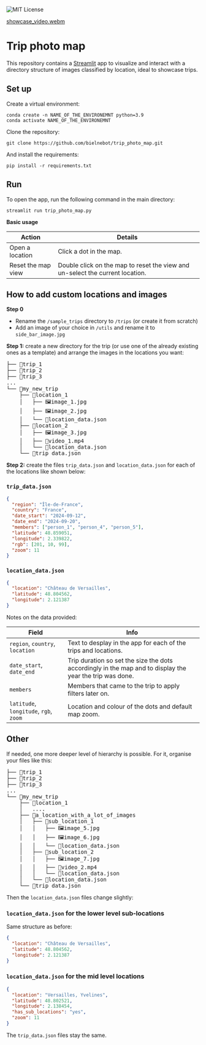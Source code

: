 ![MIT License](https://img.shields.io/badge/License-MIT-blue.svg)

[showcase_video.webm](https://github.com/user-attachments/assets/0792b36e-2650-4c01-8642-552fa1f78860)
# Trip photo map
This repository contains a [Streamlit](https://streamlit.io/) app to visualize and interact with a directory structure of images classified by location, ideal to showcase trips.
## Set up
Create a virtual environment:
```console
conda create -n NAME_OF_THE_ENVIRONEMNT python=3.9
conda activate NAME_OF_THE_ENVIRONEMNT
```
Clone the repository:
```console
git clone https://github.com/bielnebot/trip_photo_map.git
```
And install the requirements:
```console
pip install -r requirements.txt
```
## Run
To open the app, run the following command in the main directory:
```console
streamlit run trip_photo_map.py
```
**Basic usage**

| Action             | Details                                                                       |
|--------------------|-------------------------------------------------------------------------------|
| Open a location    | Click a dot in the map.                                                       |
| Reset the map view | Double click on the map to reset the view and un-select the current location. |

## How to add custom locations and images
**Step 0**
* Rename the `/sample_trips` directory to `/trips` (or create it from scratch)
* Add an image of your choice in `/utils` and rename it to `side_bar_image.jpg`

**Step 1:** create a new directory for the trip (or use one of the already existing ones as a template) and arrange the images in the locations you want:
<pre>
├── 📁trip_1
├── 📁trip_2
├── 📁trip_3
...
└── 📁my_new_trip
    ├── 📁location_1
    │   ├── 🖼️image_1.jpg
    │   ├── 🖼️image_2.jpg
    │   └── 📄location_data.json
    ├── 📁location_2
    │   ├── 🖼️image_3.jpg
    │   ├── 🎥video_1.mp4
    │   └── 📄location_data.json
    └── 📄trip_data.json
</pre>
**Step 2:** create the files `trip_data.json` and `location_data.json` for each of the locations like shown below:
### `trip_data.json`
```json
{
  "region": "Île-de-France",
  "country": "France",
  "date_start": "2024-09-12",
  "date_end": "2024-09-20",
  "members": ["person_1", "person_4", "person_5"],
  "latitude": 48.859051,
  "longitude": 2.339822,
  "rgb": [201, 10, 99],
  "zoom": 11
}
```

### `location_data.json`
```json
{
  "location": "Château de Versailles",
  "latitude": 48.804562,
  "longitude": 2.121387
}
```

Notes on the data provided:

| Field                                  | Info                                                                                                     |
|----------------------------------------|----------------------------------------------------------------------------------------------------------|
| `region`, `country`, `location`        | Text to desplay in the app for each of the trips and locations.                                          |
| `date_start`, `date_end`               | Trip duration so set the size the dots accordingly in the map and to display the year the trip was done. |
| `members`                              | Members that came to the trip to apply filters later on.                                                 |
| `latitude`, `longitude`, `rgb`, `zoom` | Location and colour of the dots and default map zoom.                                                    |


## Other

If needed, one more deeper level of hierarchy is possible. For it, organise your files like this:
<pre>
├── 📁trip_1
├── 📁trip_2
├── 📁trip_3
...
└── 📁my_new_trip
    ├── 📁location_1
    │   ....
    ├── 📁a_location_with_a_lot_of_images
    │   ├── 📁sub_location_1
    │   │   ├── 🖼️image_5.jpg
    │   │   ├── 🖼️image_6.jpg
    │   │   └── 📄location_data.json
    │   ├── 📁sub_location_2
    │   │   ├── 🖼️image_7.jpg
    │   │   ├── 🎥video_2.mp4
    │   │   └── 📄location_data.json
    │   └── 📄location_data.json
    └── 📄trip_data.json
</pre>
Then the `location_data.json` files change slightly:
### `location_data.json` for the lower level sub-locations
Same structure as before:
```json
{
  "location": "Château de Versailles",
  "latitude": 48.804562,
  "longitude": 2.121387
}
```
### `location_data.json` for the mid level locations
```json
{
  "location": "Versailles, Yvelines",
  "latitude": 48.802521,
  "longitude": 2.138454,
  "has_sub_locations": "yes",
  "zoom": 11
}
```
The `trip_data.json` files stay the same.
